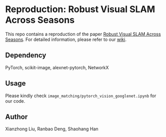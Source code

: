 # Reproduction: Robust Visual SLAM Across Seasons

This repo contains a reproduction of the paper [Robust Visual SLAM Across Seasons](https://www.researchgate.net/publication/308862166_Robust_visual_SLAM_across_seasons). For detailed information, please refer to our [wiki](https://github.com/SailorBrandon/Reproduction-Robust-Visual-SLAM-Across-Seasons/wiki).

## Dependency
PyTorch, scikit-image, alexnet-pytorch, NetworkX

## Usage
Please kindly check `image_matching/pytorch_vision_googlenet.ipynb` for our code.

## Author
Xianzhong Liu, Ranbao Deng, Shaohang Han
